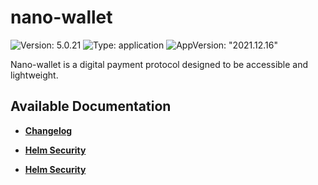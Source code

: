 # nano-wallet

![Version: 5.0.21](https://img.shields.io/badge/Version-5.0.21-informational?style=flat-square) ![Type: application](https://img.shields.io/badge/Type-application-informational?style=flat-square) ![AppVersion: "2021.12.16"](https://img.shields.io/badge/AppVersion-"2021.12.16"-informational?style=flat-square)

Nano-wallet is a digital payment protocol designed to be accessible and lightweight.

## Available Documentation

- [**Changelog**](CHANGELOG)

- [**Helm Security**](container-security)

- [**Helm Security**](helm-security)

